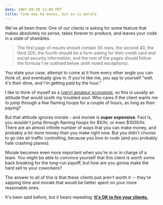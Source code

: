 ```yaml
---
date: 2007-09-20 12:00 PDT
title: Time may be money, but so is morale
---
```


We've all been there:  One of our clients is asking for some feature that makes absolutely no sense, takes forever to produce, and leaves your code in a state of shambles.

> The first page of results should contain 30 rows, the second 40, the third 200, the fourth should be a form asking for their credit card and social security information, and the rest of the pages should follow the formula I've outlined below (with noted exceptions).

You state your case, attempt to come at it from every other angle you can think of, and eventually give in.  If you're like me, you say to yourself "well, it's their dime, and I'm getting paid by the hour."  

I like to think of myself as a [(*very*) amateur economist](http://www.amazon.com/Naked-Economics-Undressing-Dismal-Science/dp/0393324869/ref=pd*bbs*sr_1/002-9136088-1991253?ie=UTF8&s=books&qid=1190333818&sr=8-1), so this is usually an attitude that would sooth my troubled soul.  Who cares if the client wants me to jump through a few flaming hoops for a couple of hours, as long as their paying?

But that attitude ignores morale - and morale is **super expensive**.  Fact is, you *wouldn't* jump through flaming hoops for $X/hr, or even $100X/hr.  There are an almost infinite number of ways that you can make money, and probably a lot more money than you make right now.  But you didn't choose to go into air traffic controlling, because you *love to code* (and you probably hate crashing planes).

Morale becomes even more important when you're in or in charge of a team.  You might be able to convince yourself that this client is worth some back breaking for the long-run payoff, but how are you gonna make the hard sell to your coworkers? 

The answer to all of this is that these clients just aren't worth it -- they're sapping time and morale that would be better spent on your more reasonable ones.

It's been said before, but it bears repeating: [**It's OK to fire your clients.**](http://www.37signals.com/svn/archives/001053.php)

